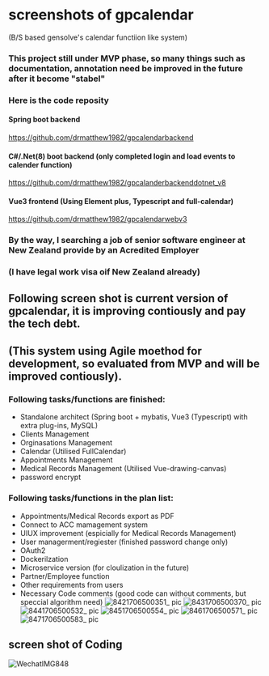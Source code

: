 # screenshots of gpcalendar 
(B/S based gensolve's calendar functiion like system)
### This project still under MVP phase, so many things such as documentation, annotation need be improved in the future after it become "stabel"
### Here is the code reposity

#### Spring boot backend
https://github.com/drmatthew1982/gpcalendarbackend
#### C#/.Net(8) boot backend (only completed login and load events to calender function)
https://github.com/drmatthew1982/gpcalanderbackenddotnet_v8
#### Vue3 frontend (Using Element plus, Typescript and full-calendar)
https://github.com/drmatthew1982/gpcalendarwebv3

### By the way, I searching a job of senior software engineer at New Zealand provide by an Acredited Employer 
### (I have legal work visa oif New Zealand already)

## Following screen shot is current version of gpcalendar, it is improving contiously and pay the tech debt.
## (This system using Agile moethod for development, so evaluated from MVP and will be improved contiously).
### Following tasks/functions are finished:
  - Standalone architect (Spring boot + mybatis, Vue3 (Typescript) with extra plug-ins, MySQL)
  - Clients Management
  - Orginasations Management
  - Calendar (Utilised FullCalendar)
  - Appointments Management
  - Medical Records Management (Utilised Vue-drawing-canvas)
  - password encrypt
### Following tasks/functions in the plan list:
  - Appointments/Medical Records export as PDF
  - Connect to ACC mamagement system
  - UIUX improvement (espicially for Medical Records Management)
  - User managerment/regiester (finished password change only)
  - OAuth2
  - Dockerilzation
  - Microservice version (for cloulization in the future)
  - Partner/Employee function
  - Other requirements from users
  - Necessary Code comments (good code can without comments, but speccial algorithm need)
![8421706500351_ pic](https://github.com/drmatthew1982/screenshots/assets/9025958/ff4b950c-584e-45ae-9333-83b2334ff745)
![8431706500370_ pic](https://github.com/drmatthew1982/screenshots/assets/9025958/06cf1389-1543-4917-a6a1-e2f02877eed2)
![8441706500532_ pic](https://github.com/drmatthew1982/screenshots/assets/9025958/4af13e91-1db8-4c9a-bf42-80394f7ade4f)
![8451706500554_ pic](https://github.com/drmatthew1982/screenshots/assets/9025958/67800971-3f49-4d2c-bb2b-95b4ad0afee1)
![8461706500571_ pic](https://github.com/drmatthew1982/screenshots/assets/9025958/03d4d9ef-5459-4aed-a694-f69b76eadf8d)
![8471706500583_ pic](https://github.com/drmatthew1982/screenshots/assets/9025958/c28f3e85-a1ec-4e20-8d18-3a9cf6d9d59b)
## screen shot of Coding 
![WechatIMG848](https://github.com/drmatthew1982/screenshots/assets/9025958/51107c6b-47c9-48f4-9647-a1283115f11d)
